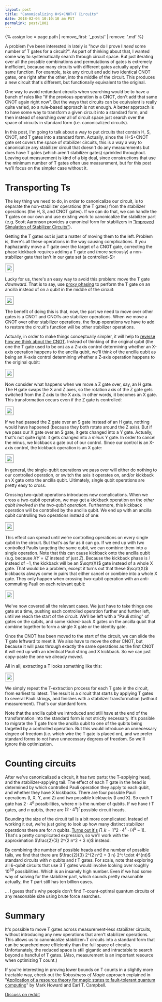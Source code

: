 ```yaml
---
layout: post
title: "Canonicalizing H+S+CNOT+T Circuits"
date: 2018-02-04 10:10:10 am PST
permalink: post/1801
---
```


{% assign loc = page.path | remove_first: '_posts/' | remove: '.md' %}

A problem I've been interested in lately is "how do I prove I *need* some number of T gates for a circuit?".
As part of thinking about that, I wanted some way to systematically search through circuit space.
But just iterating over all the possible combinations and permutations of gates is extremely inefficient, because many circuits with different gates actually apply the same function.
For example, take any circuit and add two identical CNOT gates, one right after the other, into the middle of the circuit.
This produces a new circuit that's different, but functionally equivalent to the original.

One way to avoid redundant circuits when searching would be to have a bunch of rules like "if the previous operation is a CNOT, don't add that same CNOT again right now".
But the ways that circuits can be equivalent is really quite varied, so a rule-based approach is not enough.
A better approach is to have some way to transform a given circuit into a standard form, and then instead of searching over all of circuit space just search over the space of circuits in standard form (i.e. canonicalized circuits).

In this post, I'm going to talk about a way to put circuits that contain H, S, CNOT, and T gates into a standard form.
Actually, since the H+S+CNOT gate set covers the space of stabilizer circuits, this is a way a way to canonicalize any stabilizer circuit that doesn't do any measurements but does have T gates (which aren't stabilizer gates) sprinkled throughout.
Leaving out measurement is kind of a big deal, since constructions that use the minimum number of T gates often use measurement, but for this post we'll focus on the simpler case without it.


# Transporting Ts

The key thing we need to do, in order to canonicalize our circuit, is to separate the non-stabilizer operations (the T gates) from the stabilizer operations (the H, S, and CNOT gates).
If we can do that, we can handle the T gates on our own and use existing work to canonicalize the stabilizer part (e.g. Scott Aaronson provides a canonical form for stabilizers in ["Improved Simulation of Stabilizer Circuits"](https://arxiv.org/abs/quant-ph/0406196)).

Getting the T gates out is just a matter of moving them to the left.
Problem is, there's all these operations in the way causing complications.
If you haphazardly move a T gate over the target of a CNOT gate, correcting the phase kickback requires adding a T gate and (more seriously) a non-stabilizer gate that isn't in our gate set (a controlled-S):

<img style="max-width:100%; border:1px solid gray; padding: 5px;" src="/assets/{{ loc }}/T-across-CNOT-kickback.png"/>

Lucky for us, there's an easy way to avoid this problem: move the T gate *downward*.
That is to say, use [proxy phasing](/post/1719) to perform the T gate on an ancilla instead of on a qubit in the middle of the circuit:

<img style="max-width:100%; border:1px solid gray; padding: 5px;" src="/assets/{{ loc }}/move-T-onto-ancilla.png"/>

The benefit of doing this is that, now, the part we need to move over other gates is a CNOT and CNOTs are stabilizer operations.
When we move a CNOT over other stabilizer operations, the fixup operations we have to add to restore the circuit's function will be other stabilizer operations.

Actually, in order to make things conceptually simpler, it will help to [reverse how we think about the CNOT](/post/1706).
Instead of thinking of the original qubit (the one the T gate used to be on) as a Z-axis control determining whether an X-axis operation happens to the ancilla qubit, we'll think of the ancilla qubit as being an X-axis control determining whether a Z-axis operation happens to the original qubit:

<img style="max-width:100%; border:1px solid gray; padding: 5px;" src="/assets/{{ loc }}/xz-equals-xz.png"/>

Now consider what happens when we move a Z gate over, say, an H gate.
The H gate swaps the X and Z axes, so the rotation axis of the Z gate gets switched from the Z axis to the X axis.
In other words, it becomes an X gate.
This transformation occurs even if the Z gate is controlled:

<img style="max-width:100%; border:1px solid gray; padding: 5px;" src="/assets/{{ loc }}/move-CZ-across-H.png"/>

If we had passed the Z gate over an S gate instead of an H gate, nothing would have happened (because they both rotate around the Z axis).
But if we pass our X gate over an S gate, it gets changed into a Y gate.
Actually, that's not quite right: it gets changed into a *minus* Y gate.
In order to cancel the minus, we kickback a gate out of our control.
Since our control is an X-axis control, the kickback operation is an X gate:

<img style="max-width:100%; border:1px solid gray; padding: 5px;" src="/assets/{{ loc }}/move-CY-across-S.png"/>

In general, the single-qubit operations we pass over will either do nothing to our controlled operation, or switch the axis it operates on, and/or kickback an X gate onto the ancilla qubit.
Ultimately, single qubit operations are pretty easy to cross.

Crossing two-qubit operations introduces new complications.
When we cross a two-qubit operation, we may get a kickback operation on the *other qubit involved in the two-qubit operation*.
Furthermore, this kickback operation will be controlled by the ancilla qubit.
We end up with an ancilla qubit controlling two operations instead of one:

<img style="max-width:100%; border:1px solid gray; padding: 5px;" src="/assets/{{ loc }}/move-CY-across-CNOT.png"/>

This effect can spread until we're controlling operations on every single qubit in the circuit.
But that's as far as it can go.
If we end up with two controlled Paulis targeting the same qubit, we can combine them into a single operation.
Note that this can cause kickback onto the ancilla qubit (e.g. because $XY = iZ$ instead of just $Z$).
Because the kickback phase is $i$ instead of $-1$, the kickback will be an $\sqrt{X}$ gate instead of a whole X gate.
That would be a problem, except it turns out that these $\sqrt{X}$ kickbacks always come in pairs that either cancel or combine into a whole X gate.
They only happen when crossing two-qubit operation with an anti-commuting Pauli on each relevant qubit:

<img style="max-width:100%; border:1px solid gray; padding: 5px;" src="/assets/{{ loc }}/move-CYX-across-CNOT.png"/>

We've now covered all the relevant cases.
We just have to take things one gate at a time, pushing each controlled operation further and further left, until we reach the start of the circuit.
We'll be left with a "Pauli string" of gates on the qubits, and some kicked-back X gates on the ancilla qubit that combine together to form a single X gate or the identity gate.

Once the CNOT has been moved to the start of the circuit, we can slide the T gate leftward to meet it.
We also have to move the other CNOT, but because it will pass through exactly the same operations as the first CNOT it will end up with an identical Pauli string and X kickback.
So we can just copy-paste the one we already moved.

All in all, extracting a T looks something like this:

<img style="max-width:100%; border:1px solid gray; padding: 5px;" src="/assets/{{ loc }}/extract-T.png"/>

We simply repeat the T-extraction process for each T gate in the circuit, from earliest to latest.
The result is a circuit that starts by applying T gates to several Pauli strings, and finishes with a stabilizer transformation (without measurement).
That's our standard form.

Note that the ancilla qubit we introduced and still have at the end of the transformation into the standard form is not strictly necessary.
It's possible to migrate the T gate from the ancilla qubit to one of the qubits being targeted by a controlled operation.
But this would introduce an unnecessary degree of freedom (i.e. which wire the T gate is placed on), and we prefer standard forms to not have unnecessary degrees of freedom.
So we'll ignore this optimization.


# Counting circuits

After we've canonicalized a circuit, it has two parts: the T-applying head, and the stabilizer-applying tail.
The effect of each T gate in the head is determined by which controlled Pauli operation they apply to each qubit, and whether they have X kickbacks.
There are four possible Pauli operations (I, X, Y, and Z) and two possible kickbacks (I and X).
So each T gate has $2 \cdot 4^n$ possibilities, where $n$ is the number of qubits.
If we have $t$ T gates, and $n$ qubits, there are $(2 \cdot 4^n)^t$ possible circuit heads.

Bounding the size of the circuit tail is a bit more complicated.
Instead of working it out, we're just going to look up how many distinct stabilizer operations there are for $n$ qubits.
[Turns out it's](http://home.lu.lv/~sd20008/papers/essays/Clifford%20group%20[paper].pdf) $\Pi\_{k=1}^n 2 \cdot 4^k \cdot (4^k - 1)$.
That's a pretty complicated expression, so we'll work with the approximation $\frac{2}{3} 2^{2 n^2 + 3 n}$ instead.

By combining the number of possible heads and the number of possible tails, we find that there are $\frac{2}{3} 2^{2 n^2 + 3 n} 2^t \cdot 4^{nt}$ standard circuits with $n$ qubits and $t$ T gates.
For scale, note that exploring all 6-qubit circuits that use 3 T gates would involve looking over roughly $10^{39}$ possibilities.
Which is an insanely high number.
Even if we had some way of solving for the stabilizer part, which sounds pretty reasonable actually, the T part still has ten billion cases.

... I guess that's why people don't find T-count-optimal quantum circuits of any reasonable size using brute force searches.


# Summary

It's possible to move T gates across measurement-less stabilizer circuits, without introducing any new operations that aren't stabilizer operations.
This allows us to canonicalize stabilizer+T circuits into a standard form that can be searched more efficiently than the full space of circuits.
Unfortunately, the reduced space is still gigantic and intractable to search beyond a handful of T gates.
(Also, measurement is an important resource when optimizing T count.)

If you're interesting in proving lower bounds on T counts in a slightly more tractable way, check out the *Robustness of Magic* approach explained in "[Application of a resource theory for magic states to fault-tolerant quantum computing](https://arxiv.org/abs/1609.07488)" by Mark Howard and Earl T. Campbell.

[Discuss on reddit](https://www.reddit.com/r/algassert/comments/7vcuzq/comment_thread_canonicalizing_hscnott_circuits/)
